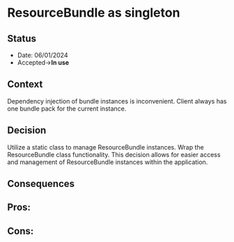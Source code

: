 # ResourceBundle as singleton

## Status

- Date: 06/01/2024
- Accepted->**In use**

## Context

Dependency injection of bundle instances is inconvenient.
Client always has one bundle pack for the current instance.

## Decision

Utilize a static class to manage ResourceBundle instances.
Wrap the ResourceBundle class functionality.
This decision allows for easier access and management of ResourceBundle instances within the application.

## Consequences

**Pros:**
-

**Cons:**
-